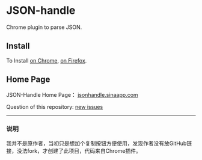 # JSON-handle
Chrome plugin to parse JSON.

## Install
To Install [on Chrome](https://chrome.google.com/webstore/detail/json-handle/iahnhfdhidomcpggpaimmmahffihkfnj), [on Firefox](https://addons.mozilla.org/en-US/firefox/addon/JSON-handle/).

## Home Page

JSON-Handle Home Page：  [jsonhandle.sinaapp.com](http://jsonhandle.sinaapp.com/)

Question of this repository:  [new issues](https://github.com/wilon/JSON-handle/issues/new)

------
### 说明
我并不是原作者，当初只是想加个复制按钮方便使用，发现作者没有放GitHub链接，没法fork，才创建了此项目，代码来自Chrome插件。
